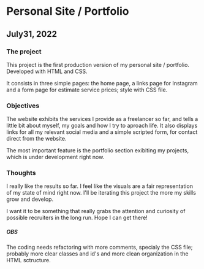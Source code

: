 # Personal Site / Portfolio

## July31, 2022

### The project

This project is the first production version of my personal site / portfolio. Developed with HTML and CSS.

It consists in three simple pages: the home page, a links page for Instagram and a form page for estimate service prices; style with CSS file.

### Objectives

The website exhibits the services I provide as a freelancer so far, and tells a little bit about myself, my goals and how I try to aproach life. It also displays links for all my relevant social media and a simple scripted form, for contact direct from the website.

The most important feature is the portfolio section exibiting my projects, which is under development right now.

### Thoughts

I really like the results so far. I feel like the visuals are a fair representation of my state of mind right now. I'll be iterating this project the more my skills grow and develop.

I want it to be something that really grabs the attention and curiosity of possible recruiters in the long run. Hope I can get there!

##### OBS

The coding needs refactoring with more comments, specialy the CSS file; probably more clear classes and id's and more clean organization in the HTML sctructure.
